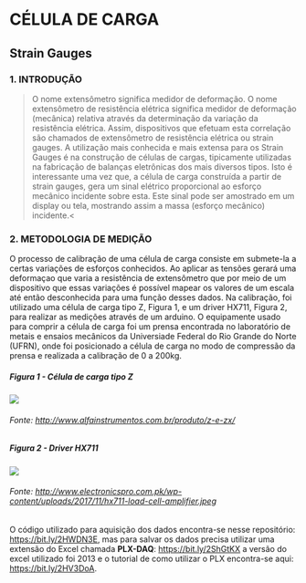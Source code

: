 # CÉLULA DE CARGA

## Strain Gauges

### 1. INTRODUÇÃO

  > O nome extensômetro significa medidor de deformação. O nome extensômetro de resistência elétrica significa medidor de deformação (mecânica) relativa através da determinação da variação da resistência elétrica. Assim, dispositivos que efetuam esta correlação são chamados de extensômetro de resistência elétrica ou strain gauges. A utilização mais conhecida e mais extensa para os Strain Gauges é na construção de células de cargas, tipicamente utilizadas na fabricação de balanças eletrônicas dos mais diversos tipos. Isto é interessante uma vez que, a célula de carga construída a partir de strain gauges, gera um sinal elétrico proporcional ao esforço mecânico incidente sobre esta. Este sinal pode ser amostrado em um display ou tela, mostrando assim a massa (esforço mecânico) incidente.<
  
 ### 2. METODOLOGIA DE MEDIÇÃO
 
   O processo de calibração de uma célula de carga consiste em submete-la a certas variações de esforços conhecidos. Ao aplicar as tensões gerará uma deformaçao que varia a resistência de extensômetro que por meio de um dispositivo que essas variações é possível mapear os valores de um escala até então desconhecida para uma função desses dados. Na calibração, foi utilizado uma célula de carga tipo Z, Figura 1, e um driver HX711, Figura 2, para realizar as medições através de um arduino. O equipamente usado para comprir a célula de carga foi um prensa encontrada no laboratório de metais e ensaios mecânicos da Universiade Federal do Rio Grande do Norte (UFRN), onde foi posicionado a célula de carga no modo de compressão da prensa e realizada a calibração de 0 a 200kg.
   
 ##### Figura 1 - Célula de carga tipo Z
   
   
   ![](http://www.alfainstrumentos.com.br/wp-content/uploads/2016/07/Z-e-zx_pag.png)
   
   
 ###### Fonte: http://www.alfainstrumentos.com.br/produto/z-e-zx/
 
 
 ##### Figura 2 - Driver HX711
 
![](http://www.electronicspro.com.pk/wp-content/uploads/2017/11/hx711-load-cell-amplifier.jpeg)

 ###### Fonte: http://www.electronicspro.com.pk/wp-content/uploads/2017/11/hx711-load-cell-amplifier.jpeg
 
 
  O código utilizado para aquisição dos dados encontra-se nesse repositório: https://bit.ly/2HWDN3E, mas para salvar os dados precisa utilizar uma extensão do Excel chamada **PLX-DAQ**: https://bit.ly/2ShGtKX a versão do excel utilizado foi 2013 e o tutorial de como utilizar o PLX encontra-se aqui: https://bit.ly/2HV3DoA. 
  
  









